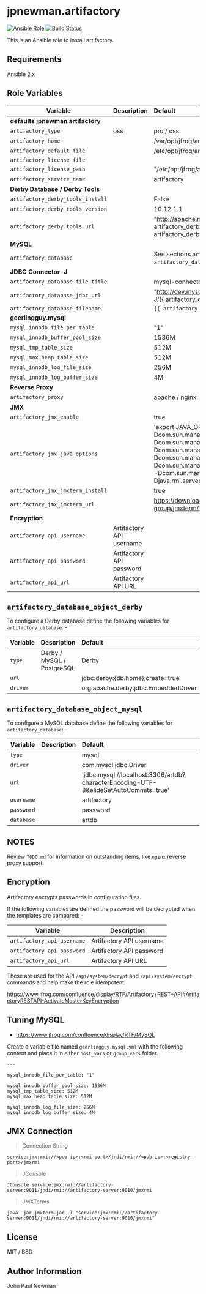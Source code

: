 # jpnewman.artifactory

[![Ansible Role](https://img.shields.io/ansible/role/12824.svg?maxAge=2592000)](https://galaxy.ansible.com/jpnewman/artifactory/)
[![Build Status](https://travis-ci.org/jpnewman/ansible-role-artifactory.svg?branch=master)](https://travis-ci.org/jpnewman/ansible-role-artifactory)

This is an Ansible role to install artifactory.

## Requirements

Ansible 2.x

## Role Variables

|Variable|Description|Default|
|---|---|:--|
|**defaults jpnewman.artifactory**|||
|```artifactory_type```|oss|pro / oss|
|```artifactory_home```||/var/opt/jfrog/artifactory|
|```artifactory_default_file```||/etc/opt/jfrog/artifactory/default|
|```artifactory_license_file```|||
|```artifactory_license_path```||"/etc/opt/jfrog/artifactory/artifactory.lic"|
|```artifactory_service_name```||artifactory|
|**Derby Database / Derby Tools**|||
|```artifactory_derby_tools_install```||False|
|```artifactory_derby_tools_version```||10.12.1.1|
|```artifactory_derby_tools_url```||"http://apache.mirror.anlx.net//db/derby/db-derby-{{ artifactory\_derby\_tools\_version }}/db-derby-{{ artifactory\_derby\_tools\_version }}-bin.zip"|
|**MySQL**|||
|```artifactory_database```||See sections ```artifactory_database_object_derby``` and ```artifactory_database_object``` below.|
|**JDBC Connector-J**|||
|```artifactory_database_file_title```||mysql-connector-java-5.1.44|
|```artifactory_database_jdbc_url```||"http://dev.mysql.com/get/Downloads/Connector-J/{{ artifactory\_database\_file\_title }}.tar.gz"|
|```artifactory_database_filename```||```{{ artifactory_database_file_title }}.jar```|
|**geerlingguy.mysql**|||
|```mysql_innodb_file_per_table```||"1"|
|```mysql_innodb_buffer_pool_size```||1536M|
|```mysql_tmp_table_size```||512M|
|```mysql_max_heap_table_size```||512M|
|```mysql_innodb_log_file_size```||256M|
|```mysql_innodb_log_buffer_size```||4M|
|**Reverse Proxy**|||
|```artifactory_proxy```||apache / nginx|
|**JMX**|||
|```artifactory_jmx_enable```||true|
|```artifactory_jmx_java_options```||'export JAVA\_OPTIONS="$JAVA\_OPTIONS -Dcom.sun.management.jmxremote -Dcom.sun.management.jmxremote.port=9010 -Dcom.sun.management.jmxremote.rmi.port=9011 -Dcom.sun.management.jmxremote.local.only=false -Dcom.sun.management.jmxremote.authenticate=false -Dcom.sun.management.jmxremote.ssl=false -Djava.rmi.server.hostname={{ ansible_hostname }}"'|
|```artifactory_jmx_jmxterm_install```||true|
|```artifactory_jmx_jmxterm_url```||https://downloads.sourceforge.net/project/cyclops-group/jmxterm/1.0.0/jmxterm-1.0.0-uber.jar|
|**Encryption**|||
|```artifactory_api_username```|Artifactory API username||
|```artifactory_api_password```|Artifactory API password||
|```artifactory_api_url```|Artifactory API URL||

## ```artifactory_database_object_derby```

To configure a Derby database define the following variables for ```artifactory_database```: -

|Variable|Description|Default|
|---|---|:--|
|```type```|Derby / MySQL / PostgreSQL|Derby|
|```url```||jdbc:derby:{db.home};create=true|
|```driver```||org.apache.derby.jdbc.EmbeddedDriver|

## ```artifactory_database_object_mysql```

To configure a MySQL database define the following variables for ```artifactory_database```: -

|Variable|Description|Default|
|---|---|:--|
|```type```||mysql|
|```driver```||com.mysql.jdbc.Driver|
|```url```||'jdbc:mysql://localhost:3306/artdb?characterEncoding=UTF-8&elideSetAutoCommits=true'|
|```username```||artifactory|
|```password```||password|
|```database```||artdb|

## NOTES

Review ```TODO.md``` for information on outstanding items, like ```nginx``` reverse proxy support.

## Encryption

Artifactory encrypts passwords in configuration files.

If the following variables are defined the password will be decrypted when the templates are compared: -

|Variable|Description|
|---|---|
|```artifactory_api_username```|Artifactory API username|
|```artifactory_api_password```|Artifactory API password|
|```artifactory_api_url```|Artifactory API URL|

These are used for the API ```/api/system/decrypt``` and ```/api/system/encrypt``` commands and help make the role idempotent.

<https://www.jfrog.com/confluence/display/RTF/Artifactory+REST+API#ArtifactoryRESTAPI-ActivateMasterKeyEncryption>

## Tuning MySQL

- <https://www.jfrog.com/confluence/display/RTF/MySQL>

Create a variable file named ```geerlingguy.mysql.yml``` with the following content and place it in either ```host_vars``` or ```group_vars``` folder.

~~~
---

mysql_innodb_file_per_table: "1"

mysql_innodb_buffer_pool_size: 1536M
mysql_tmp_table_size: 512M
mysql_max_heap_table_size: 512M

mysql_innodb_log_file_size: 256M
mysql_innodb_log_buffer_size: 4M
~~~

## JMX Connection

> Connection String

~~~
service:jmx:rmi://<pub-ip>:<rmi-port>/jndi/rmi://<pub-ip>:<registry-port>/jmxrmi
~~~

> JConsole

~~~
JConsole service:jmx:rmi://artifactory-server:9011/jndi/rmi://artifactory-server:9010/jmxrmi
~~~

> JMXTerms

~~~
java -jar jmxterm.jar -l "service:jmx:rmi://artifactory-server:9011/jndi/rmi://artifactory-server:9010/jmxrmi"
~~~

## License

MIT / BSD

## Author Information

John Paul Newman
